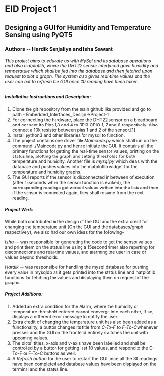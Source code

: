 # EID Project 1

## Designing a GUI for Humidity and Temperature Sensing using PyQT5
### Authors -- Hardik Senjaliya and Isha Sawant

###### This project aims to educate us with MySql and its database operations and also matplotlib, where the DHT22 sensor interfaced gave humidity and temperature which shall be fed into the database and then fetched upon request to plot a graph. The system also gives real-time values and the user can opt to refresh the GUI once 30 reading have been taken.

##### Installation Instructions and Description:

1. Clone the git repository from the main github like provided and go to path - Embedded_Interfaces_Design->Project-1
2. For connecting the hardware, place the DHT22 sensor on a breadboard and connect its Pins 1,3 and 4 to RPi3 GPIO 1, 7 and 6 respectively.
   Also connect a 10k resistor between pins 1 and 2 of the sensor.[1]
3. Install python3 and other libraries for mysql to function.
4. The project contains one driver file *Maincode.py* which shall run on the command ./Maincode.py and hence initiate the GUI.
   It contains all the primary functions for getting the real-time sensor values, printing on the status line, plotting the graph and setting thresholds for both temperature and humidity. Another file is *mysql.py* which deals with the database and pushes values into the matplotlib widget for the temperature and humidity graphs.
5. The GUI reports if the sensor is disconnected in between of execution (after 15seconds when the sensor function is evoked), the corresponding readings get zeroed values written into the lists and then if the sensor is connected again, they shall resume from the next reading.
   
   
##### Project Work:

While both contributed in the design of the GUI and the extra credit for changing the temperature unit (On the GUI and the databases/graph
respectively), we also had our own ideas for the following-

*Isha* -- was responsible for generating the code to get the sensor values and print them on the status line using a 15second timer
 also reporting for disconnections and real-time values, and alarming the user in case of values beyond thresholds.

*Hardik* -- was responsible for handling the mysql database for pushing every value in mysqldb as it gets printed into the status line
and matplotlib functions for fetching the values and displaying them on request of the graphs.

##### Project Additions:

1. Added an extra condition for the Alarm, where the humidity or temperature threshold entered cannot converge into each other, if so, 
   displays a different error message to notify the user.
2. Extra credit of changing the temperature unit has also been added as a functionality, a button changes its title from *C-To-F* to *F-To-C* whenever pressed and the GUI on the frontend entirely switches the unit with upcoming values.
3. The plots' titles, x-axis and y-axis have been labelled and shall be controlled by a button for getting last 10 values, and respond to the C-To-F or F-To-C buttons as well. 
4. A *Refresh button* for the user to restart the GUI once all the 30 readings have been completed and database values have been displayed on the terminal and the status line.


